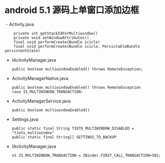 # android 5.1 源码上单窗口添加边框

  - Activity.java
  
        private int getStackIdForMultiwindow()
        private void setWindowAttributes()
        final void performCreate(Bundle icicle)
        final void performCreate(Bundle icicle, PersistableBundle persistentState)
        
  - IActivityManager.java
  
        public boolean multiwindowEnabled() throws RemoteException; 
   
  - ActivityManagerNative.java
  
        public boolean multiwindowEnabled() throws RemoteException
        case IS_MULTIWINDOW_TRANSACTION:
        
  - ActivityManagerService.java
  
        public boolean multiwindowEnabled()
        
  - Settings.java
  
        public static final String TIETO_MULTIWINDOW_DISABLED = "tieto_multiwindow"
        public static final String[] SETTINGS_TO_BACKUP
        
  - IActivityManager.java
  
        nt IS_MULTIWINDOW_TRANSACTION = IBinder.FIRST_CALL_TRANSACTION+302;
        
  
